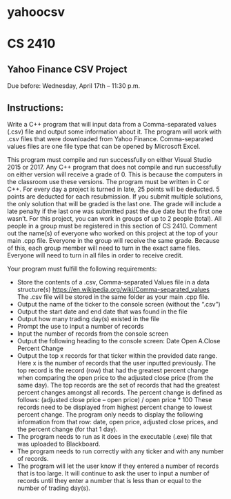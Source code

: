 # yahoocsv
# CS 2410
## Yahoo Finance CSV Project
Due before: Wednesday, April 17th – 11:30 p.m.

## Instructions:

Write a C++ program that will input data from a Comma-separated values (.csv) file and output some information about it.  The program will work with .csv files that were downloaded from Yahoo Finance. Comma-separated values files are one file type that can be opened by Microsoft Excel.

This program must compile and run successfully on either Visual Studio 2015 or 2017.   Any C++ program that does not compile and run successfully on either version will receive a grade of 0.  This is because the computers in the classroom use these versions.  The program must be written in C or C++.  For every day a project is turned in late, 25 points will be deducted. 5 points are deducted for each resubmission.  If you submit multiple solutions, the only solution that will be graded is the last one.  The grade will include a late penalty if the last one was submitted past the due date but the first one wasn’t.
For this project, you can work in groups of up to 2 people (total).  All people in a group must be registered in this section of CS 2410.  Comment out the name(s) of everyone who worked on this project at the top of your main .cpp file. Everyone in the group will receive the same grade. Because of this, each group member will need to turn in the exact same files.  Everyone will need to turn in all files in order to receive credit.

Your program must fulfill the following requirements:

*	Store the contents of a .csv, Comma-separated Values file in a data structure(s)
https://en.wikipedia.org/wiki/Comma-separated_values	
The .csv file will be stored in the same folder as your main .cpp file.
*	Output the name of the ticker to the console screen (without the “.csv”)
*	Output the start date and end date that was found in the file
*	Output how many trading day(s) existed in the file
*	Prompt the use to input a number of records
*	Input the number of records from the console screen
*	Output the following heading to the console screen:
Date            Open    A.Close Percent Change
*	Output the top x records for that ticker within the provided date range.  Here x is the number of records that the user inputted previously.  The top record is the record (row) that had the greatest percent change when comparing the open price to the adjusted close price (from the same day).  The top records are the set of records that had the greatest percent changes amongst all records.  The percent change is defined as follows:
(adjusted close price – open price) / open price * 100
These records need to be displayed from highest percent change to lowest percent change.  The program only needs to display the following information from that row: date, open price, adjusted close prices, and the percent change (for that 1 day).
*	The program needs to run as it does in the executable (.exe) file that was uploaded to Blackboard.
*	The program needs to run correctly with any ticker and with any number of records.  
*	The program will let the user know if they entered a number of records that is too large.  It will continue to ask the user to input a number of records until they enter a number that is less than or equal to the number of trading day(s).

